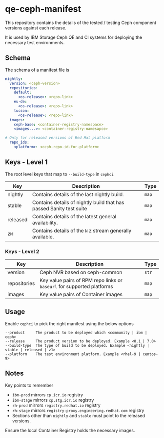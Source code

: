 # qe-ceph-manifest

This repository contains the details of the tested / testing Ceph component
versions against each release.

It is used by IBM Storage Ceph QE and CI systems for deploying the necessary
test environments.

## Schema

The schema of a manifest file is

```yaml
nightly:
  version: <ceph-version>
  repositories:
    default:
      <os-release>: <repo-link>
    eu-de:
      <os-release>: <repo-link>
    tucson:
      <os-release>: <repo-link>
  images:
    ceph-base: <container-registry-namespace>
    <images...>: <container-registry-namesapce>

# Only for released versions of Red Hat platform
  repo_ids:
    <platform>: <ceph-repo-id-for-platform>
```

## Keys - Level 1

The root level keys that map to `--build-type` in `cephci`

| Key | Description | Type |
| --- | ----------- | ---- |
| nightly | Contains details of the last nightly build. | `map` |
| stable | Contains details of nightly build that has passed Sanity test suite | `map` |
| released | Contains details of the latest general availability. | `map` |
| z`N` | Contains details of the `N` z stream generally available. | `map` |

### Keys - Level 2

| Key | Description | Type |
| --- | ----------- | ---- |
| version | Ceph NVR based on ceph-common | `str` |
| repositories | Key value pairs of RPM repo links or `baseurl` for supported platforms | `map` |
| images | Key value pairs of Container images | `map` |

## Usage

Enable `cephci` to pick the right manifest using the below options

```
--product     The product to be deployed which <community | ibm | ceph>
--release     The product version to be deployed. Example <8.1 | 7.0>
--build-type  The type of build to be deployed. Example <nightly | stable | released | z1>
--platform    The test environment platform. Example <rhel-9 | centos-9>
```

## Notes

Key points to remember

- `ibm-prod` mirrors `cp.icr.io` registry
- `ibm-stage` mirrors `cp.stg.icr.io` registry
- `rh-prod` mirrors `registry.redhat.io` registry
- `rh-stage` mirrors `registry-proxy.engineering.redhat.com` registry
- Sections other than `nightly` and `stable` must point to the released versions.

Ensure the local Container Registry holds the necessary images.

